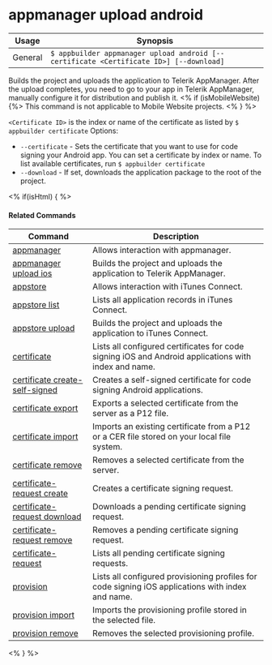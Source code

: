 appmanager upload android
==========

Usage | Synopsis
------|-------
General | `$ appbuilder appmanager upload android [--certificate <Certificate ID>] [--download]`   

Builds the project and uploads the application to Telerik AppManager.
After the upload completes, you need to go to your app in Telerik AppManager, manually configure it for distribution and publish it.
<% if (isMobileWebsite) {%>
This command is not applicable to Mobile Website projects.
<% } %>

`<Certificate ID>` is the index or name of the certificate as listed by `$ appbuilder certificate`
Options:
* `--certificate` - Sets the certificate that you want to use for code signing your Android app. You can set a certificate by index or name. To list available certificates, run `$ appbuilder certificate`
* `--download` - If set, downloads the application package to the root of the project.

<% if(isHtml) { %> 

#### Related Commands

Command | Description
----------|----------
[appmanager](appmanager.html) | Allows interaction with appmanager.
[appmanager upload ios](appmanager-upload-ios.html) | Builds the project and uploads the application to Telerik AppManager.
[appstore](appstore.html) | Allows interaction with iTunes Connect.
[appstore list](appstore-list.html) | Lists all application records in iTunes Connect.
[appstore upload](appstore-upload.html) | Builds the project and uploads the application to iTunes Connect.
[certificate](certificate.html) | Lists all configured certificates for code signing iOS and Android applications with index and name.
[certificate create-self-signed](certificate-create-self-signed.html) | Creates a self-signed certificate for code signing Android applications.
[certificate export](certificate-export.html) | Exports a selected certificate from the server as a P12 file.
[certificate import](certificate-import.html) | Imports an existing certificate from a P12 or a CER file stored on your local file system.
[certificate remove](certificate-remove.html) | Removes a selected certificate from the server.
[certificate-request create](certificate-request-create.html) | Creates a certificate signing request.
[certificate-request download](certificate-request-download.html) | Downloads a pending certificate signing request.
[certificate-request remove](certificate-request-remove.html) | Removes a pending certificate signing request.
[certificate-request](certificate-request.html) | Lists all pending certificate signing requests.
[provision](provision.html) | Lists all configured provisioning profiles for code signing iOS applications with index and name.
[provision import](provision-import.html) | Imports the provisioning profile stored in the selected file.
[provision remove](provision-remove.html) | Removes the selected provisioning profile.
<% } %>